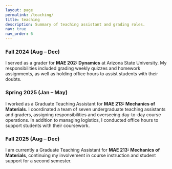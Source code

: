```yaml
---
layout: page
permalink: /teaching/
title: teaching
description: Summary of teaching assistant and grading roles.
nav: true
nav_order: 6
---
```


### Fall 2024 (Aug – Dec)

I served as a grader for **MAE 202: Dynamics** at Arizona State University. My responsibilities included grading weekly quizzes and homework assignments, as well as holding office hours to assist students with their doubts.

### Spring 2025 (Jan – May)

I worked as a Graduate Teaching Assistant for **MAE 213: Mechanics of Materials**. I coordinated a team of seven undergraduate teaching assistants and graders, assigning responsibilities and overseeing day-to-day course operations. In addition to managing logistics, I conducted office hours to support students with their coursework.

### Fall 2025 (Aug – Dec)

I am currently a Graduate Teaching Assistant for **MAE 213: Mechanics of Materials**, continuing my involvement in course instruction and student support for a second semester.
